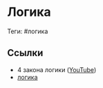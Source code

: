 # Логика

Теги: #логика

## Ссылки

* 4 закона логики ([YouTube](https://youtu.be/BV2pR6ZxFUY))
* [логика](https://ru.wikipedia.org/wiki/%D0%9B%D0%BE%D0%B3%D0%B8%D0%BA%D0%B0 "Логика")

